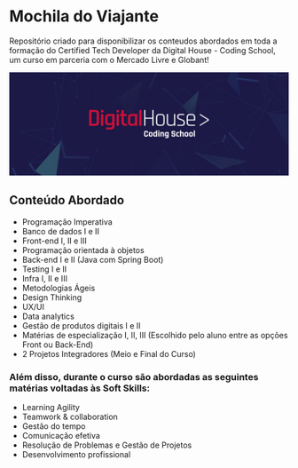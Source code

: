 # Mochila do Viajante
Repositório criado para disponibilizar os conteudos abordados em toda a formação do Certified Tech Developer da Digital House - Coding School, um curso em parceria com o Mercado Livre e Globant!

![Imagem Digital House](https://github.com/k3n3dfelix/mochilaviajante/blob/main/Digital-House.jpg)

## Conteúdo Abordado
- Programação Imperativa
- Banco de dados I e II
- Front-end I, II e III
- Programação orientada à objetos
- Back-end I e II (Java com Spring Boot)
- Testing I e II
- Infra I, II e III
- Metodologias Ágeis
- Design Thinking
- UX/UI
- Data analytics
- Gestão de produtos digitais I e II
- Matérias de especialização I, II, III (Escolhido pelo aluno entre as opções Front ou Back-End)
- 2 Projetos Integradores (Meio e Final do Curso)

### Além disso, durante o curso são abordadas as seguintes matérias voltadas às Soft Skills:
- Learning Agility
- Teamwork & collaboration
- Gestão do tempo
- Comunicação efetiva
- Resolução de Problemas e Gestão de Projetos
- Desenvolvimento profissional

